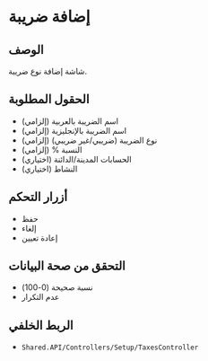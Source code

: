 # إضافة ضريبة

## الوصف
شاشة إضافة نوع ضريبة.

## الحقول المطلوبة
- اسم الضريبة بالعربية (إلزامي)
- اسم الضريبة بالإنجليزية (إلزامي)
- نوع الضريبة (ضريبي/غير ضريبي) (إلزامي)
- النسبة % (إلزامي)
- الحسابات المدينة/الدائنة (اختياري)
- النشاط (اختياري)

## أزرار التحكم
- حفظ
- إلغاء
- إعادة تعيين

## التحقق من صحة البيانات
- نسبة صحيحة (0-100)
- عدم التكرار

## الربط الخلفي
- `Shared.API/Controllers/Setup/TaxesController`
